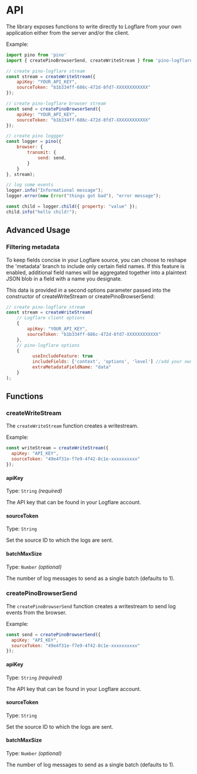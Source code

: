 # API

The library exposes functions to write directly to Logflare from your own application either from the server and/or the client.

Example:

```js
import pino from 'pino'
import { createPinoBrowserSend, createWriteStream } from 'pino-logflare'

// create pino-logflare stream
const stream = createWriteStream({
    apiKey: "YOUR_API_KEY",
    sourceToken: "b1b334ff-686c-472d-8fd7-XXXXXXXXXXXX"
});

// create pino-logflare browser stream
const send = createPinoBrowserSend({
    apiKey: "YOUR_API_KEY",
    sourceToken: "b1b334ff-686c-472d-8fd7-XXXXXXXXXXXX"
});

// create pino loggger
const logger = pino({
    browser: {
        transmit: {
            send: send,
        }
    }
}, stream);

// log some events
logger.info("Informational message");
logger.error(new Error("things got bad"), "error message");

const child = logger.child({ property: "value" });
child.info("hello child!");
```

## Advanced Usage

### Filtering metadata

To keep fields concise in your Logflare source, you can choose to reshape the 'metadata' branch to include only certain field names.  If this feature is enabled, additional field names will be aggregated together into a plaintext JSON blob in a field with a name you designate.

This data is provided in a second options parameter passed into the constructor of createWriteStream or createPinoBrowserSend:

```js
// create pino-logflare stream
const stream = createWriteStream(
    // Logflare client options
    {
        apiKey: "YOUR_API_KEY",
        sourceToken: "b1b334ff-686c-472d-8fd7-XXXXXXXXXXXX"
    },
    // pino-logflare options
    {
          useIncludeFeature: true
          includeFields: ['context', 'options', 'level'] //add your own fields in this array as needed
          extraMetadataFieldName: "data"
    }
);
```

## Functions

### createWriteStream

The `createWriteStream` function creates a writestream.

Example:

```js
const writeStream = createWriteStream({
  apiKey: "API_KEY",
  sourceToken: "49e4f31e-f7e9-4f42-8c1e-xxxxxxxxxx"
});
```

#### apiKey

Type: `String` _(required)_

The API key that can be found in your Logflare account.

#### sourceToken

Type: `String`

Set the source ID to which the logs are sent.

#### batchMaxSize

Type: `Number` _(optional)_

The number of log messages to send as a single batch (defaults to 1).

### createPinoBrowserSend

The `createPinoBrowserSend` function creates a writestream to send log events from the browser.

Example:

```js
const send = createPinoBrowserSend({
  apiKey: "API_KEY",
  sourceToken: "49e4f31e-f7e9-4f42-8c1e-xxxxxxxxxx"
});
```

#### apiKey

Type: `String` _(required)_

The API key that can be found in your Logflare account.

#### sourceToken

Type: `String`

Set the source ID to which the logs are sent.

#### batchMaxSize

Type: `Number` _(optional)_

The number of log messages to send as a single batch (defaults to 1).

